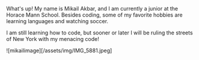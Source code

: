 What's up! My name is Mikail Akbar, and I am currently a junior at the Horace Mann School. Besides coding, some of my favorite hobbies are learning languages and watching soccer. 

I am still learning how to code, but sooner or later I will be ruling the streets of New York with my menacing code!

![mikailimage][/assets/img/IMG_5881.jpeg]
